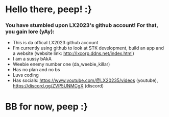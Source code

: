 # Hello there, peep! :}
### You have stumbled upon LX2023's github account! For that, you gain lore (yAy):

* This is da offical LX2023 github account
* I'm currently using github to look at STK development, build an app and a website (website link: http://lxcorp.ddns.net/index.html)
* I am a sussy bAkA
* Weebie enemy number one (da_weebie_killar)
* Has no plan and no bs
* Luvs coding
* Has socials: https://www.youtube.com/@LX20235/videos (youtube), https://discord.gg/ZVP5UNMCgX (discord)
# BB for now, peep :}

<!---
LX-WR/LX-WR is a ✨ special ✨ repository because its `README.md` (this file) appears on your GitHub profile.
You can click the Preview link to take a look at your changes.
--->
